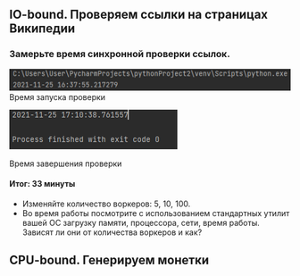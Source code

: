 ## IO-bound. Проверяем ссылки на страницах Википедии

### Замерьте время синхронной проверки ссылок.
![](images/start_io.PNG)
Время запуска проверки

![](images/end_io.PNG)

Время завершения проверки
#### Итог: 33 минуты


* Изменяйте количество воркеров: 5, 10, 100.
* Во время работы посмотрите с использованием стандартных утилит вашей OC загрузку памяти, процессора, сети, время работы. Зависят ли они от количества воркеров и как?

## CPU-bound. Генерируем монетки

